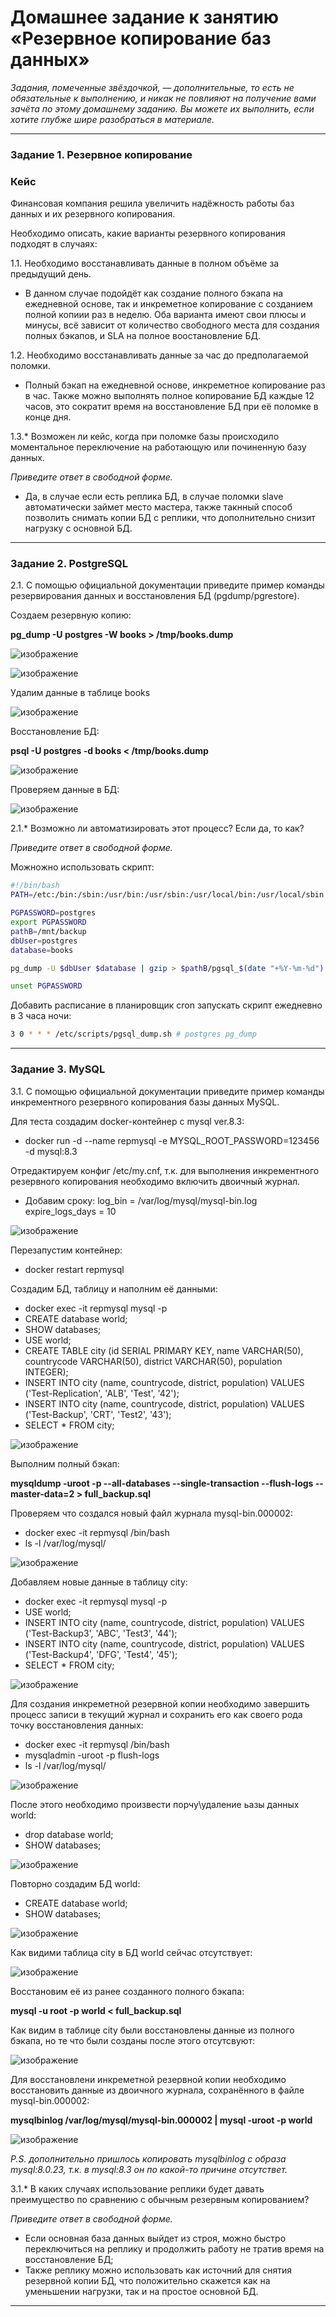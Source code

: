 # Домашнее задание к занятию «Резервное копирование баз данных»


*Задания, помеченные звёздочкой, — дополнительные, то есть не обязательные к выполнению, и никак не повлияют на получение вами зачёта по этому домашнему заданию. Вы можете их выполнить, если хотите глубже шире разобраться в материале.*

---

### Задание 1. Резервное копирование

### Кейс
Финансовая компания решила увеличить надёжность работы баз данных и их резервного копирования. 

Необходимо описать, какие варианты резервного копирования подходят в случаях: 

1.1. Необходимо восстанавливать данные в полном объёме за предыдущий день.

- В данном случае подойдёт как создание полного бэкапа на ежедневной основе, так и инкреметное копирование с созданием полной копиии раз в неделю. Оба варианта имеют свои плюсы и минусы, всё зависит от количество свободного места для создания полных бэкапов, и SLA на полное воостановление БД.

1.2. Необходимо восстанавливать данные за час до предполагаемой поломки.

- Полный бэкап на ежедневной основе, инкреметное копирование раз в час. Также можно выполнять полное копирование БД каждые 12 часов, это сократит время на восстановление БД при её поломке в конце дня.

1.3.* Возможен ли кейс, когда при поломке базы происходило моментальное переключение на работающую или починенную базу данных.

*Приведите ответ в свободной форме.*

- Да, в случае если есть реплика БД, в случае поломки slave автоматически займет место мастера, также такнный способ позволить снимать копии БД с реплики, что дополнительно снизит нагрузку с основной БД.

---

### Задание 2. PostgreSQL

2.1. С помощью официальной документации приведите пример команды резервирования данных и восстановления БД (pgdump/pgrestore).

Создаем резервную копию:

**pg_dump -U postgres -W books > /tmp/books.dump**

![изображение](https://github.com/user-attachments/assets/cd39048b-0936-4bef-b1ce-d6645b92d588)

![изображение](https://github.com/user-attachments/assets/1dcd077b-4fd2-4cd9-95c8-5e0e33fa2b37)

Удалим данные в таблице books

![изображение](https://github.com/user-attachments/assets/2d3305e4-e26c-443d-9d19-cd4455c7a7b1)




Восстановление БД:

**psql -U postgres -d books < /tmp/books.dump**

![изображение](https://github.com/user-attachments/assets/cf4708ee-c279-43f7-a3a6-b513eea952ad)

Проверяем данные в БД:

![изображение](https://github.com/user-attachments/assets/fe44a461-631d-4009-b6d7-2bf4ca94388b)


2.1.* Возможно ли автоматизировать этот процесс? Если да, то как?

*Приведите ответ в свободной форме.*

Можножно использовать скрипт:

```bash
#!/bin/bash
PATH=/etc:/bin:/sbin:/usr/bin:/usr/sbin:/usr/local/bin:/usr/local/sbin

PGPASSWORD=postgres
export PGPASSWORD
pathB=/mnt/backup
dbUser=postgres
database=books

pg_dump -U $dbUser $database | gzip > $pathB/pgsql_$(date "+%Y-%m-%d").sql.gz

unset PGPASSWORD
```

Добавить расписание в планировщик cron запускать скрипт ежедневно в 3 часа ночи:

```bash
3 0 * * * /etc/scripts/pgsql_dump.sh # postgres pg_dump
```


---

### Задание 3. MySQL

3.1. С помощью официальной документации приведите пример команды инкрементного резервного копирования базы данных MySQL. 

Для теста создадим docker-контейнер с mysql ver.8.3:
- docker run -d --name repmysql -e MYSQL_ROOT_PASSWORD=123456 -d mysql:8.3

Отредактируем конфиг /etc/my.cnf, т.к. для выполнения инкрементного резервного копирования необходимо включить двоичный журнал.
- Добавим сроку: log_bin = /var/log/mysql/mysql-bin.log expire_logs_days = 10

![изображение](https://github.com/user-attachments/assets/00bdb0a6-0684-429a-8570-1f8e160ebda3)

Перезапустим контейнер:
- docker restart repmysql

Создадим БД, таблицу и наполним её данными:
- docker exec -it repmysql mysql -p
- CREATE database world;
- SHOW databases;
- USE world;
- CREATE TABLE city (id SERIAL PRIMARY KEY, name VARCHAR(50), countrycode VARCHAR(50), district VARCHAR(50), population INTEGER);
- INSERT INTO city (name, countrycode, district, population) VALUES ('Test-Replication', 'ALB', 'Test', '42');
- INSERT INTO city (name, countrycode, district, population) VALUES ('Test-Backup', 'CRT', 'Test2', '43');
- SELECT * FROM city;

![изображение](https://github.com/user-attachments/assets/482c988e-fadd-48c9-a1ec-a77d30a1bf72)

Выполним полный бэкап:

**mysqldump -uroot -p --all-databases --single-transaction --flush-logs --master-data=2 > full_backup.sql**

Проверяем что создался новый файл журнала mysql-bin.000002:
- docker exec -it repmysql /bin/bash
- ls -l /var/log/mysql/

![изображение](https://github.com/user-attachments/assets/4299a7b2-4a4e-4e59-9cc1-88f13b6c757f)

Добавляем новые данные в таблицу city:
- docker exec -it repmysql mysql -p
- USE world;
- INSERT INTO city (name, countrycode, district, population) VALUES ('Test-Backup3', 'ABC', 'Test3', '44');
- INSERT INTO city (name, countrycode, district, population) VALUES ('Test-Backup4', 'DFG', 'Test4', '45');
- SELECT * FROM city;

![изображение](https://github.com/user-attachments/assets/aacbdb4a-5370-44cc-866b-1a3e3ecbd005)

Для создания инкреметной резервной копии необходимо завершить процесс записи в текущий журнал и сохранить его как своего рода точку восстановления данных:
- docker exec -it repmysql /bin/bash
- mysqladmin -uroot -p flush-logs
- ls -l /var/log/mysql/

![изображение](https://github.com/user-attachments/assets/ba3e607a-230c-4837-901b-c14dc2fbb27c)

После этого необходимо произвести порчу\удаление ьазы данных world:
- drop database world;
- SHOW databases;

![изображение](https://github.com/user-attachments/assets/f7a3690b-bb30-4d34-8eff-c453b030b261)

Повторно создадим БД world:
- CREATE database world;
- SHOW databases;

![изображение](https://github.com/user-attachments/assets/633bb9dd-aac0-4501-9f17-abe249b1d4bc)

Как видими таблица city в БД world сейчас отсутствует:

![изображение](https://github.com/user-attachments/assets/e2b7dd08-321c-4a19-b760-5768a055f465)

Восстановим её из ранее созданного полного бэкапа:

**mysql -u root -p world < full_backup.sql**

Как видим в таблице city были восстановлены данные из полного бэкапа, но те что были созданы после этого отсутсвуют:

![изображение](https://github.com/user-attachments/assets/dd4b40cf-13e6-4651-a566-d03c8b7b4dc5)

Для восстановлени инкреметной резервной копии необходимо восстановить данные из двоичного журнала, сохранённого в файле mysql-bin.000002:

**mysqlbinlog /var/log/mysql/mysql-bin.000002 | mysql -uroot -p world**

![изображение](https://github.com/user-attachments/assets/da3b082a-40d1-4c53-bc30-b6924e68dd79)

*P.S. дополнительно пришлось копировать mysqlbinlog с образа mysql:8.0.23, т.к. в mysql:8.3 он по какой-то причине отсутствет.*

3.1.* В каких случаях использование реплики будет давать преимущество по сравнению с обычным резервным копированием?

*Приведите ответ в свободной форме.*

- Если основная база данных выйдет из строя, можно быстро переключиться на реплику и продолжить работу не тратив время на восстановление БД;
- Также реплику можно использовать как источний для снятия резервной копии БД, что положительно скажется как на уменьшении нагрузки, так и на простое основной БД.

---

